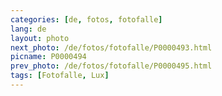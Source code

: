 ```yaml
---
categories: [de, fotos, fotofalle]
lang: de
layout: photo
next_photo: /de/fotos/fotofalle/P0000493.html
picname: P0000494
prev_photo: /de/fotos/fotofalle/P0000495.html
tags: [Fotofalle, Lux]
---
```

